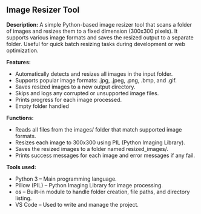 **Image Resizer Tool**
-------------------

**Description:**
A simple Python-based image resizer tool that scans a folder of images and resizes them to a fixed dimension (300x300 pixels). It supports various image formats and saves the resized output to a separate folder. Useful for quick batch resizing tasks during development or web optimization.

**Features:**
- Automatically detects and resizes all images in the input folder.
- Supports popular image formats: .jpg, .jpeg, .png, .bmp, and .gif.
- Saves resized images to a new output directory.
- Skips and logs any corrupted or unsupported image files.
- Prints progress for each image processed.
- Empty folder handled

**Functions:**
- Reads all files from the images/ folder that match supported image formats.
- Resizes each image to 300x300 using PIL (Python Imaging Library).
- Saves the resized images to a folder named resized_images/.
- Prints success messages for each image and error messages if any fail.

**Tools used:**
- Python 3 – Main programming language.
- Pillow (PIL) – Python Imaging Library for image processing.
- os – Built-in module to handle folder creation, file paths, and directory listing.
- VS Code – Used to write and manage the project.

